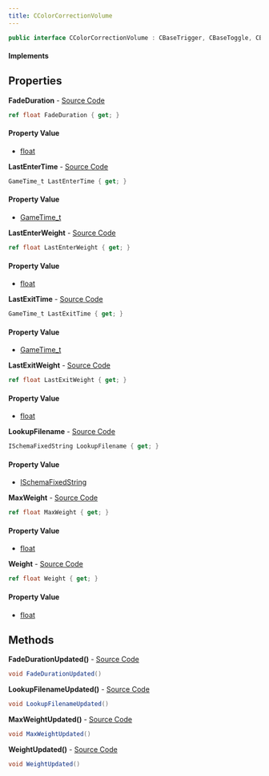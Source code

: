 ```yaml
---
title: CColorCorrectionVolume
---
```


```csharp
public interface CColorCorrectionVolume : CBaseTrigger, CBaseToggle, CBaseModelEntity, CBaseEntity, CEntityInstance, ISchemaClass<CEntityInstance>, ISchemaClass<CBaseEntity>, ISchemaClass<CBaseModelEntity>, ISchemaClass<CBaseToggle>, ISchemaClass<CBaseTrigger>, ISchemaClass<CColorCorrectionVolume>, ISchemaField, ISchemaClass, INativeHandle
```

#### Implements

## Properties

**FadeDuration** - [Source Code](https://github.com/swiftly-solution/swiftlys2/blob/master/managed/src/SwiftlyS2.Generated/Schemas/Interfaces/CColorCorrectionVolume.cs#L18)

```csharp
ref float FadeDuration { get; }
```

#### Property Value

- [float](https://learn.microsoft.com/dotnet/api/system.single)

**LastEnterTime** - [Source Code](https://github.com/swiftly-solution/swiftlys2/blob/master/managed/src/SwiftlyS2.Generated/Schemas/Interfaces/CColorCorrectionVolume.cs#L26)

```csharp
GameTime_t LastEnterTime { get; }
```

#### Property Value

- [GameTime_t](/docs/api/shared/schemadefinitions/gametime_t)

**LastEnterWeight** - [Source Code](https://github.com/swiftly-solution/swiftlys2/blob/master/managed/src/SwiftlyS2.Generated/Schemas/Interfaces/CColorCorrectionVolume.cs#L24)

```csharp
ref float LastEnterWeight { get; }
```

#### Property Value

- [float](https://learn.microsoft.com/dotnet/api/system.single)

**LastExitTime** - [Source Code](https://github.com/swiftly-solution/swiftlys2/blob/master/managed/src/SwiftlyS2.Generated/Schemas/Interfaces/CColorCorrectionVolume.cs#L30)

```csharp
GameTime_t LastExitTime { get; }
```

#### Property Value

- [GameTime_t](/docs/api/shared/schemadefinitions/gametime_t)

**LastExitWeight** - [Source Code](https://github.com/swiftly-solution/swiftlys2/blob/master/managed/src/SwiftlyS2.Generated/Schemas/Interfaces/CColorCorrectionVolume.cs#L28)

```csharp
ref float LastExitWeight { get; }
```

#### Property Value

- [float](https://learn.microsoft.com/dotnet/api/system.single)

**LookupFilename** - [Source Code](https://github.com/swiftly-solution/swiftlys2/blob/master/managed/src/SwiftlyS2.Generated/Schemas/Interfaces/CColorCorrectionVolume.cs#L22)

```csharp
ISchemaFixedString LookupFilename { get; }
```

#### Property Value

- [ISchemaFixedString](/docs/api/shared/schemas/ischemafixedstring)

**MaxWeight** - [Source Code](https://github.com/swiftly-solution/swiftlys2/blob/master/managed/src/SwiftlyS2.Generated/Schemas/Interfaces/CColorCorrectionVolume.cs#L16)

```csharp
ref float MaxWeight { get; }
```

#### Property Value

- [float](https://learn.microsoft.com/dotnet/api/system.single)

**Weight** - [Source Code](https://github.com/swiftly-solution/swiftlys2/blob/master/managed/src/SwiftlyS2.Generated/Schemas/Interfaces/CColorCorrectionVolume.cs#L20)

```csharp
ref float Weight { get; }
```

#### Property Value

- [float](https://learn.microsoft.com/dotnet/api/system.single)

## Methods

**FadeDurationUpdated()** - [Source Code](https://github.com/swiftly-solution/swiftlys2/blob/master/managed/src/SwiftlyS2.Generated/Schemas/Interfaces/CColorCorrectionVolume.cs#L33)

```csharp
void FadeDurationUpdated()
```

**LookupFilenameUpdated()** - [Source Code](https://github.com/swiftly-solution/swiftlys2/blob/master/managed/src/SwiftlyS2.Generated/Schemas/Interfaces/CColorCorrectionVolume.cs#L35)

```csharp
void LookupFilenameUpdated()
```

**MaxWeightUpdated()** - [Source Code](https://github.com/swiftly-solution/swiftlys2/blob/master/managed/src/SwiftlyS2.Generated/Schemas/Interfaces/CColorCorrectionVolume.cs#L32)

```csharp
void MaxWeightUpdated()
```

**WeightUpdated()** - [Source Code](https://github.com/swiftly-solution/swiftlys2/blob/master/managed/src/SwiftlyS2.Generated/Schemas/Interfaces/CColorCorrectionVolume.cs#L34)

```csharp
void WeightUpdated()
```

